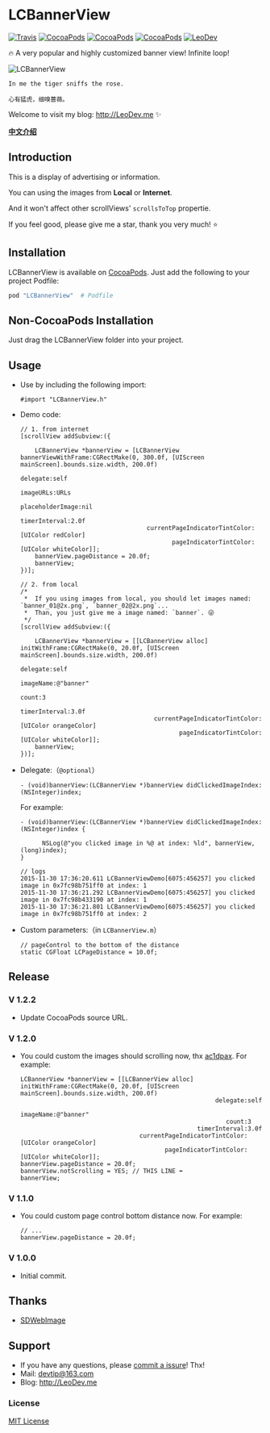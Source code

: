 # LCBannerView

[![Travis](https://img.shields.io/travis/iTofu/LCBannerView.svg?style=flat)](https://travis-ci.org/iTofu/LCBannerView)
[![CocoaPods](https://img.shields.io/cocoapods/v/LCBannerView.svg)](http://cocoadocs.org/docsets/LCBannerView)
[![CocoaPods](https://img.shields.io/cocoapods/l/LCBannerView.svg)](https://raw.githubusercontent.com/iTofu/LCBannerView/master/LICENSE)
[![CocoaPods](https://img.shields.io/cocoapods/p/LCBannerView.svg)](http://cocoadocs.org/docsets/LCBannerView)
[![LeoDev](https://img.shields.io/badge/blog-LeoDev.me-brightgreen.svg)](http://leodev.me)

🔥 A very popular and highly customized banner view! Infinite loop!

![LCBannerView](https://raw.githubusercontent.com/iTofu/LCBannerView/master/LCBannerViewDemo.gif)

````
In me the tiger sniffs the rose.

心有猛虎，细嗅蔷薇。
````

Welcome to visit my blog: <http://LeoDev.me> ✨

[**中文介绍**](https://github.com/iTofu/LCBannerView/blob/master/README-zh_CN.md)



## Introduction

This is a display of advertising or information.

You can using the images from **Local** or **Internet**.

And it won't affect other scrollViews' `scrollsToTop` propertie.

If you feel good, please give me a star, thank you very much! ⭐️



## Installation

LCBannerView is available on [CocoaPods](https://cocoapods.org/). Just add the following to your project Podfile:

````ruby
pod "LCBannerView"  # Podfile
````



## Non-CocoaPods Installation

Just drag the LCBannerView folder into your project.



## Usage

* Use by including the following import:

  ````objc
  #import "LCBannerView.h"
  ````

* Demo code:

  ````objc
  // 1. from internet
  [scrollView addSubview:({

      LCBannerView *bannerView = [LCBannerView bannerViewWithFrame:CGRectMake(0, 300.0f, [UIScreen mainScreen].bounds.size.width, 200.0f)
                                                          delegate:self
                                                         imageURLs:URLs
                                                  placeholderImage:nil
                                                     timerInterval:2.0f
                                     currentPageIndicatorTintColor:[UIColor redColor]
                                            pageIndicatorTintColor:[UIColor whiteColor]];
      bannerView.pageDistance = 20.0f;
      bannerView;
  })];

  // 2. from local
  /*  
   *  If you using images from local, you should let images named: `banner_01@2x.png`, `banner_02@2x.png`...
   *  Than, you just give me a image named: `banner`. 😜
   */
  [scrollView addSubview:({

      LCBannerView *bannerView = [[LCBannerView alloc] initWithFrame:CGRectMake(0, 20.0f, [UIScreen mainScreen].bounds.size.width, 200.0f)
                                                            delegate:self
                                                           imageName:@"banner"
                                                               count:3
                                                       timerInterval:3.0f
                                       currentPageIndicatorTintColor:[UIColor orangeColor]
                                              pageIndicatorTintColor:[UIColor whiteColor]];
      bannerView;
  })];
  ````

* Delegate:（`@optional`）

  ````objc
  - (void)bannerView:(LCBannerView *)bannerView didClickedImageIndex:(NSInteger)index;
  ````

  For example:

  ````objc
  - (void)bannerView:(LCBannerView *)bannerView didClickedImageIndex:(NSInteger)index {

        NSLog(@"you clicked image in %@ at index: %ld", bannerView, (long)index);
  }

  // logs
  2015-11-30 17:36:20.611 LCBannerViewDemo[6075:456257] you clicked image in 0x7fc98b751ff0 at index: 1
  2015-11-30 17:36:21.292 LCBannerViewDemo[6075:456257] you clicked image in 0x7fc98b433190 at index: 1
  2015-11-30 17:36:21.801 LCBannerViewDemo[6075:456257] you clicked image in 0x7fc98b751ff0 at index: 2
  ````

* Custom parameters:（in `LCBannerView.m`）

  ````objc
  // pageControl to the bottom of the distance
  static CGFloat LCPageDistance = 10.0f;
  ````



## Release

### V 1.2.2

* Update CocoaPods source URL.


### V 1.2.0

* You could custom the images should scrolling now, thx [ac1dpax](https://github.com/ac1dpax). For example:

  ````objc
  LCBannerView *bannerView = [[LCBannerView alloc] initWithFrame:CGRectMake(0, 20.0f, [UIScreen mainScreen].bounds.size.width, 200.0f)
                                                        delegate:self
                                                       imageName:@"banner"
                                                           count:3
                                                   timerInterval:3.0f
                                   currentPageIndicatorTintColor:[UIColor orangeColor]
                                          pageIndicatorTintColor:[UIColor whiteColor]];
  bannerView.pageDistance = 20.0f;
  bannerView.notScrolling = YES; // THIS LINE ⬅️
  bannerView;
  ````

### V 1.1.0

* You could custom page control bottom distance now. For example:

  ````objc
  // ...
  bannerView.pageDistance = 20.0f;
  ````


### V 1.0.0

* Initial commit.



## Thanks

* [SDWebImage](https://github.com/rs/SDWebImage)



## Support

* If you have any questions, please [commit a issure](https://github.com/LeoGod/LCBannerView/issues/new)! Thx!
* Mail: devtip@163.com
* Blog: http://LeoDev.me



### License

[MIT License](http://opensource.org/licenses/MIT)
